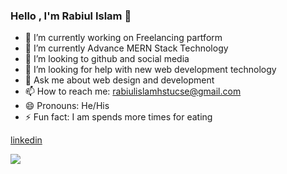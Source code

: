 ### Hello , I'm Rabiul Islam 👋

- 🔭 I’m currently working on Freelancing partform
- 🌱 I’m currently Advance MERN Stack Technology
- 👯 I’m looking to github and social media
- 🤔 I’m looking for help with new web development technology
- 💬 Ask me about web design and development
- 📫 How to reach me: rabiulislamhstucse@gmail.com
- 😄 Pronouns: He/His
- ⚡ Fun fact: I am spends more times for eating

[linkedin](https://www.linkedin.com/in/md-rabiul-islam-940734156/)



<img src="https://github-readme-stats.vercel.app/api?username=cserabi&&show_icons=true&title_color=ffffff&icon_color=00ff3f&text_color=daf7dc&bg_color=00007c"/>
